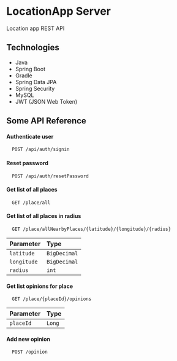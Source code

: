 
# LocationApp Server

Location app REST API


## Technologies
- Java
- Spring Boot
- Gradle
- Spring Data JPA
- Spring Security
- MySQL
- JWT (JSON Web Token)


## Some API Reference

#### Authenticate user
```http
  POST /api/auth/signin
```
#### Reset password

```http
  POST /api/auth/resetPassword
```

#### Get list of all places
```http
  GET /place/all
```
#### Get list of all places in radius
```http
  GET /place/allNearbyPlaces/{latitude}/{longitude}/{radius}
```
| Parameter | Type     |
| :-------- | :------- |
| `latitude` | `BigDecimal` |
| `longitude` | `BigDecimal` |
| `radius` | `int` |

#### Get list opinions for place
```http
  GET /place/{placeId}/opinions
```
| Parameter | Type     |
| :-------- | :------- |
| `placeId` | `Long` |

#### Add new opinion
```http
  POST /opinion
```

